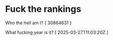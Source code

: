 # Fuck the rankings

Who the hell am I?
{ 30864631 }

What fucking year is it?
[ 2025-03-27T11:03:20Z ]
